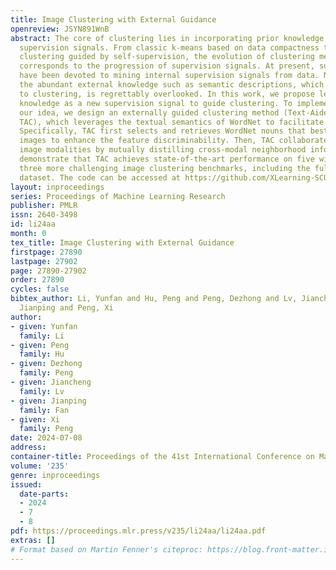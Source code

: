```yaml
---
title: Image Clustering with External Guidance
openreview: JSYN891WnB
abstract: The core of clustering lies in incorporating prior knowledge to construct
  supervision signals. From classic k-means based on data compactness to recent contrastive
  clustering guided by self-supervision, the evolution of clustering methods intrinsically
  corresponds to the progression of supervision signals. At present, substantial efforts
  have been devoted to mining internal supervision signals from data. Nevertheless,
  the abundant external knowledge such as semantic descriptions, which naturally conduces
  to clustering, is regrettably overlooked. In this work, we propose leveraging external
  knowledge as a new supervision signal to guide clustering. To implement and validate
  our idea, we design an externally guided clustering method (Text-Aided Clustering,
  TAC), which leverages the textual semantics of WordNet to facilitate image clustering.
  Specifically, TAC first selects and retrieves WordNet nouns that best distinguish
  images to enhance the feature discriminability. Then, TAC collaborates text and
  image modalities by mutually distilling cross-modal neighborhood information. Experiments
  demonstrate that TAC achieves state-of-the-art performance on five widely used and
  three more challenging image clustering benchmarks, including the full ImageNet-1K
  dataset. The code can be accessed at https://github.com/XLearning-SCU/2024-ICML-TAC.
layout: inproceedings
series: Proceedings of Machine Learning Research
publisher: PMLR
issn: 2640-3498
id: li24aa
month: 0
tex_title: Image Clustering with External Guidance
firstpage: 27890
lastpage: 27902
page: 27890-27902
order: 27890
cycles: false
bibtex_author: Li, Yunfan and Hu, Peng and Peng, Dezhong and Lv, Jiancheng and Fan,
  Jianping and Peng, Xi
author:
- given: Yunfan
  family: Li
- given: Peng
  family: Hu
- given: Dezhong
  family: Peng
- given: Jiancheng
  family: Lv
- given: Jianping
  family: Fan
- given: Xi
  family: Peng
date: 2024-07-08
address:
container-title: Proceedings of the 41st International Conference on Machine Learning
volume: '235'
genre: inproceedings
issued:
  date-parts:
  - 2024
  - 7
  - 8
pdf: https://proceedings.mlr.press/v235/li24aa/li24aa.pdf
extras: []
# Format based on Martin Fenner's citeproc: https://blog.front-matter.io/posts/citeproc-yaml-for-bibliographies/
---
```

